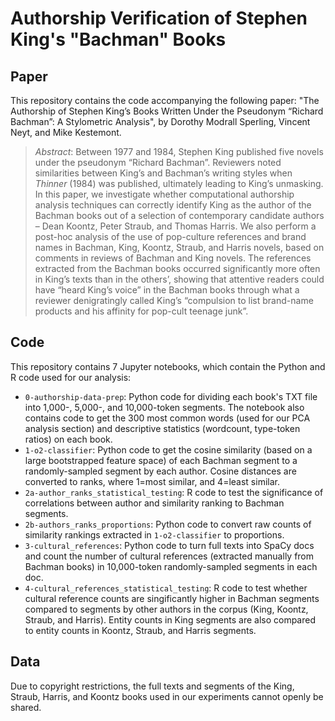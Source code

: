 # Authorship Verification of Stephen King's "Bachman" Books

## Paper 

This repository contains the code accompanying the following paper: 
"The Authorship of Stephen King’s Books Written Under the Pseudonym “Richard Bachman”: A Stylometric Analysis", by Dorothy Modrall Sperling, Vincent Neyt, and Mike Kestemont.

> _Abstract_: Between 1977 and 1984, Stephen King published five novels under the pseudonym “Richard Bachman”. Reviewers noted similarities between King’s and Bachman’s writing styles when _Thinner_ (1984) was published, ultimately leading to King’s unmasking. In this paper, we investigate whether computational authorship analysis techniques can correctly identify King as the author of the Bachman books out of a selection of contemporary candidate authors – Dean Koontz, Peter Straub, and Thomas Harris. We also perform a post-hoc analysis of the use of pop-culture references and brand names in Bachman, King, Koontz, Straub, and Harris novels, based on comments in reviews of Bachman and King novels. The references extracted from the Bachman books occurred significantly more often in King’s texts than in the others’, showing that attentive readers could have “heard King’s voice” in the Bachman books through what a reviewer denigratingly called King’s “compulsion to list brand-name products and his affinity for pop-cult teenage junk”.

## Code

This repository contains 7 Jupyter notebooks, which contain the Python and R code used for our analysis: 
- `0-authorship-data-prep`: Python code for dividing each book's TXT file into 1,000-, 5,000-, and 10,000-token segments. The notebook also contains code to get the 300 most common words (used for our PCA analysis section) and descriptive statistics (wordcount, type-token ratios) on each book. 
- `1-o2-classifier`: Python code to get the cosine similarity (based on a large bootstrapped feature space) of each Bachman segment to a randomly-sampled segment by each author. Cosine distances are converted to ranks, where 1=most similar, and 4=least similar. 
- `2a-author_ranks_statistical_testing`: R code to test the significance of correlations between author and similarity ranking to Bachman segments.
- `2b-authors_ranks_proportions`: Python code to convert raw counts of similarity rankings extracted in `1-o2-classifier` to proportions.
- `3-cultural_references`: Python code to turn full texts into SpaCy docs and count the number of cultural references (extracted manually from Bachman books) in 10,000-token randomly-sampled segments in each doc. 
- `4-cultural_references_statistical_testing`: R code to test whether cultural reference counts are singificantly higher in Bachman segments compared to segments by other authors in the corpus (King, Koontz, Straub, and Harris). Entity counts in King segments are also compared to entity counts in Koontz, Straub, and Harris segments. 

## Data

Due to copyright restrictions, the full texts and segments of the King, Straub, Harris, and Koontz books used in our experiments cannot openly be shared.
